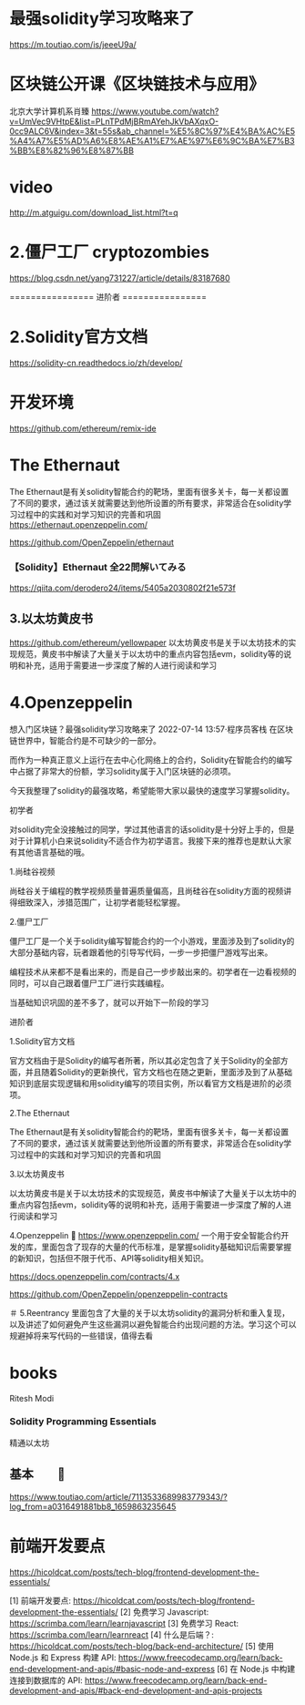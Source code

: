 
# 最强solidity学习攻略来了 
https://m.toutiao.com/is/jeeeU9a/


# 区块链公开课《区块链技术与应用》
北京大学计算机系肖臻
https://www.youtube.com/watch?v=UmVec9VHtpE&list=PLnTPdMjBRmAYehJkVbAXqxO-0cc9ALC6V&index=3&t=55s&ab_channel=%E5%8C%97%E4%BA%AC%E5%A4%A7%E5%AD%A6%E8%AE%A1%E7%AE%97%E6%9C%BA%E7%B3%BB%E8%82%96%E8%87%BB

# video
http://m.atguigu.com/download_list.html?t=q

# 2.僵尸工厂 cryptozombies
https://blog.csdn.net/yang731227/article/details/83187680

================ 进阶者 ================

# 2.Solidity官方文档
https://solidity-cn.readthedocs.io/zh/develop/


# 开发环境
https://github.com/ethereum/remix-ide

# The Ethernaut
The Ethernaut是有关solidity智能合约的靶场，里面有很多关卡，每一关都设置了不同的要求，通过该关就需要达到他所设置的所有要求，非常适合在solidity学习过程中的实践和对学习知识的完善和巩固
https://ethernaut.openzeppelin.com/

https://github.com/OpenZeppelin/ethernaut

### 【Solidity】Ethernaut 全22問解いてみる
https://qiita.com/derodero24/items/5405a2030802f21e573f


## 3.以太坊黄皮书
https://github.com/ethereum/yellowpaper
以太坊黄皮书是关于以太坊技术的实现规范，黄皮书中解读了大量关于以太坊中的重点内容包括evm，solidity等的说明和补充，适用于需要进一步深度了解的人进行阅读和学习


# 4.Openzeppelin
想入门区块链？最强solidity学习攻略来了
2022-07-14 13:57·程序员客栈
在区块链世界中，智能合约是不可缺少的一部分。

而作为一种真正意义上运行在去中心化网络上的合约，Solidity在智能合约的编写中占据了非常大的份额，学习solidity属于入门区块链的必须项。

今天我整理了solidity的最强攻略，希望能带大家以最快的速度学习掌握solidity。


初学者

对solidity完全没接触过的同学，学过其他语言的话solidity是十分好上手的，但是对于计算机小白来说solidity不适合作为初学语言。我接下来的推荐也是默认大家有其他语言基础的哦。

1.尚硅谷视频

尚硅谷关于编程的教学视频质量普遍质量偏高，且尚硅谷在solidity方面的视频讲得细致深入，涉猎范围广，让初学者能轻松掌握。

2.僵尸工厂


僵尸工厂是一个关于solidity编写智能合约的一个小游戏，里面涉及到了solidity的大部分基础内容，玩者跟着他的引导写代码，一步一步把僵尸游戏写出来。

编程技术从来都不是看出来的，而是自己一步步敲出来的。初学者在一边看视频的同时，可以自己跟着僵尸工厂进行实践编程。

当基础知识巩固的差不多了，就可以开始下一阶段的学习

进阶者

1.Solidity官方文档


官方文档由于是Solidity的编写者所著，所以其必定包含了关于Solidity的全部方面，并且随着Solidity的更新换代，官方文档也在随之更新，里面涉及到了从基础知识到底层实现逻辑和用solidity编写的项目实例，所以看官方文档是进阶的必须项。

2.The Ethernaut


The Ethernaut是有关solidity智能合约的靶场，里面有很多关卡，每一关都设置了不同的要求，通过该关就需要达到他所设置的所有要求，非常适合在solidity学习过程中的实践和对学习知识的完善和巩固

3.以太坊黄皮书


以太坊黄皮书是关于以太坊技术的实现规范，黄皮书中解读了大量关于以太坊中的重点内容包括evm，solidity等的说明和补充，适用于需要进一步深度了解的人进行阅读和学习

4.Openzeppelin 🔴
https://www.openzeppelin.com/
一个用于安全智能合约开发的库，里面包含了现存的大量的代币标准，是掌握solidity基础知识后需要掌握的新知识，包括但不限于代币、API等solidity相关知识。

https://docs.openzeppelin.com/contracts/4.x


https://github.com/OpenZeppelin/openzeppelin-contracts


＃ 5.Reentrancy
里面包含了大量的关于以太坊solidity的漏洞分析和重入复现，以及讲述了如何避免产生这些漏洞以避免智能合约出现问题的方法。学习这个可以规避掉将来写代码的一些错误，值得去看

# books
Ritesh Modi

	
### Solidity Programming Essentials
精通以太坊

## 基本　　🔴
https://www.toutiao.com/article/7113533689983779343/?log_from=a0316491881bb8_1659863235645


# 前端开发要点
https://hicoldcat.com/posts/tech-blog/frontend-development-the-essentials/

[1] 前端开发要点: https://hicoldcat.com/posts/tech-blog/frontend-development-the-essentials/
[2] 免费学习 Javascript: https://scrimba.com/learn/learnjavascript
[3] 免费学习 React: https://scrimba.com/learn/learnreact
[4] 什么是后端？: https://hicoldcat.com/posts/tech-blog/back-end-architecture/
[5] 使用 Node.js 和 Express 构建 API: https://www.freecodecamp.org/learn/back-end-development-and-apis/#basic-node-and-express
[6] 在 Node.js 中构建连接到数据库的 API: https://www.freecodecamp.org/learn/back-end-development-and-apis/#back-end-development-and-apis-projects
